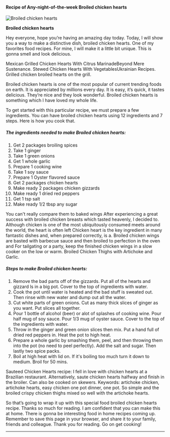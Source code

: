             

#### Recipe of Any-night-of-the-week Broiled chicken hearts

![Broiled chicken hearts](https://img-global.cpcdn.com/recipes/4991878821314560/751x532cq70/broiled-chicken-hearts-recipe-main-photo.jpg)

**Broiled chicken hearts**

Hey everyone, hope you’re having an amazing day today. Today, I will show you a way to make a distinctive dish, broiled chicken hearts. One of my favorites food recipes. For mine, I will make it a little bit unique. This is gonna smell and look delicious.

Mexican Grilled Chicken Hearts With Citrus MarinadeBeyond Mere Sustenance. Stewed Chicken Hearts With VegetablesUkrainian Recipes. Grilled chicken broiled hearts on the grill.

Broiled chicken hearts is one of the most popular of current trending foods on earth. It is appreciated by millions every day. It is easy, it’s quick, it tastes delicious. They’re nice and they look wonderful. Broiled chicken hearts is something which I have loved my whole life.

To get started with this particular recipe, we must prepare a few ingredients. You can have broiled chicken hearts using 12 ingredients and 7 steps. Here is how you cook that.

##### The ingredients needed to make Broiled chicken hearts:

1.  Get 2 packages broiling spices
2.  Take 1 ginger
3.  Take 1 green onions
4.  Get 1 whole garlic
5.  Prepare 1 cooking wine
6.  Take 1 soy sauce
7.  Prepare 1 Oyster flavored sauce
8.  Get 2 packages chicken hearts
9.  Make ready 2 packages chicken gizzards
10.  Make ready 1 dried red peppers
11.  Get 1 tsp salt
12.  Make ready 1/2 tbsp any sugar

You can't really compare them to baked wings After experiencing a great success with broiled chicken breasts which tasted heavenly, I decided to. Although chicken is one of the most ubiquitously consumed meets around the world, the heart is often left Chicken heart is the key ingredient in many fantastic dishes and, when prepared correctly, is a. Broiled chicken wings are basted with barbecue sauce and then broiled to perfection in the oven and For tailgating or a party, keep the finished chicken wings in a slow cooker on the low or warm. Broiled Chicken Thighs with Artichoke and Garlic.

##### Steps to make Broiled chicken hearts:

1.  Remove the bad parts off of the gizzards. Put all of the hearts and gizzard ls in a big pot. Cover to the top of ingredients with water.
2.  Cook the pot until water is heated and the bad stuff is sweated out. Then rinse with new water and dump out all the water.
3.  Cut white parts of green onions. Cut as many thick slices of ginger as you want. Put slices all together.
4.  Pour 1 bottle of alcohol (beer) or alot of splashes of cooking wine. Pour half mug of soy sauce. Pour 1/3 mug of oyster sauce. Cover to the top of the ingredients with water.
5.  Throw in the ginger and green onion slices then mix. Put a hand full of dried red peppers in. Heat the pot to high heat.
6.  Prepare a whole garlic by smashing them, peel, and then throwing them into the pot (no need to peel perfectly). Add the salt and sugar. Then lastly two spice packs.
7.  Boil at high heat with lid on. If it's boiling too much turn it down to medium. Broil for 50 mins.

Sauteed Chicken Hearts recipe: I fell in love with chicken hearts at a Brazilian restaurant. Alternatively, saute chicken hearts halfway and finish in the broiler. Can also be cooked on skewers. Keywords: artichoke chicken, artichoke hearts, easy chicken one pot dinner, one pot. So simple and the broiled crispy chicken thighs mixed so well with the artichoke hearts.

So that’s going to wrap it up with this special food broiled chicken hearts recipe. Thanks so much for reading. I am confident that you can make this at home. There is gonna be interesting food in home recipes coming up. Remember to save this page in your browser, and share it to your family, friends and colleague. Thank you for reading. Go on get cooking!

* * *